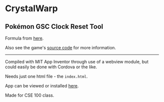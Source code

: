 
# CrystalWarp

## Pokémon GSC Clock Reset Tool

Formula from [here](https://gamefaqs.gamespot.com/gbc/198308-pokemon-gold-version/faqs/12550).

Also see the game's [source code](https://github.com/pret/pokecrystal/blob/master/engine/rtc/reset_password.asm) for more information.

---

Compiled with MIT App Inventor through use of a webview module, but could easily be done with Cordova or the like. 

Needs just one html file - the `index.html`. 

App can be viewed or installed [here](https://play.google.com/store/apps/details?id=appinventor.ai_pgattic.gscrtcreset).

Made for CSE 100 class. 
